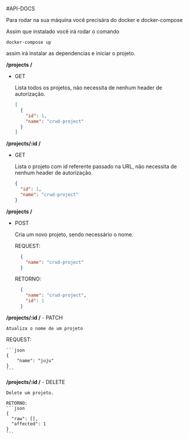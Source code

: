 #API-DOCS


Para rodar na sua máquina você precisára do docker e docker-compose


Assim que instalado você irá rodar o comando

```
docker-compose up
```

assim irá instalar as dependencias e iniciar o projeto.

**/projects /**
  - GET

    Lista todos os projetos, não necessita de nenhum header de autorização.

    ```json
    [
      {
        "id": 1,
        "name": "crud-project"
      }
    ]
    ```


**/projects/:id /**
  - GET

    Lista o projeto com id referente passado na URL, não necessita de nenhum header de autorização.

      ```json
      {
        "id": 1,
        "name": "crud-project"
      }
      ```

**/projects /**
  - POST

    Cria um novo projeto, sendo necessário o nome.

    REQUEST:
    ```json
      {
        "name": "crud-project"
      }
    ```


    RETORNO: 

    ```json
      {
        "name": "crud-project",
        "id": 1
      }
    ```


  **/projects/:id /**
    - PATCH

    Atualiza o nome de um projeto

   REQUEST:
   
    ```json
    {
	    "name": "juju"
    }
    ```

  **/projects/:id /**
    - DELETE
    
    Delete um projeto.

    RETORNO:
    ```json
    {
      "raw": [],
      "affected": 1
    }
    ```

